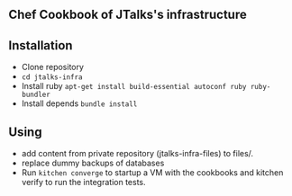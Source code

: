 Chef Cookbook of JTalks's infrastructure
----

## Installation

- Clone repository
- `cd jtalks-infra`
- Install ruby   `apt-get install build-essential autoconf ruby ruby-bundler`
- Install depends `bundle install`

## Using

- add content from private repository (jtalks-infra-files) to files/.
- replace dummy backups of databases
- Run `kitchen converge` to startup a VM with the cookbooks and kitchen verify to run the integration tests.
